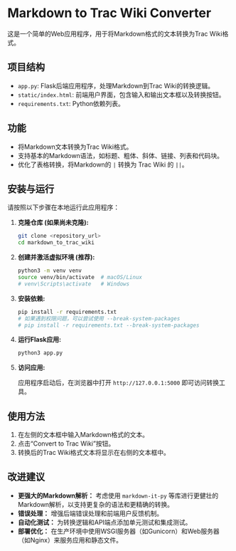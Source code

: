 # Markdown to Trac Wiki Converter

这是一个简单的Web应用程序，用于将Markdown格式的文本转换为Trac Wiki格式。

## 项目结构

- `app.py`: Flask后端应用程序，处理Markdown到Trac Wiki的转换逻辑。
- `static/index.html`: 前端用户界面，包含输入和输出文本框以及转换按钮。
- `requirements.txt`: Python依赖列表。

## 功能

- 将Markdown文本转换为Trac Wiki格式。
- 支持基本的Markdown语法，如标题、粗体、斜体、链接、列表和代码块。
- 优化了表格转换，将Markdown的 `|` 转换为 Trac Wiki 的 `||`。

## 安装与运行

请按照以下步骤在本地运行此应用程序：

1.  **克隆仓库 (如果尚未克隆):**

    ```bash
    git clone <repository_url>
    cd markdown_to_trac_wiki
    ```

2.  **创建并激活虚拟环境 (推荐):**

    ```bash
    python3 -m venv venv
    source venv/bin/activate  # macOS/Linux
    # venv\Scripts\activate   # Windows
    ```

3.  **安装依赖:**

    ```bash
    pip install -r requirements.txt
    # 如果遇到权限问题，可以尝试使用 --break-system-packages
    # pip install -r requirements.txt --break-system-packages
    ```

4.  **运行Flask应用:**

    ```bash
    python3 app.py
    ```

5.  **访问应用:**

    应用程序启动后，在浏览器中打开 `http://127.0.0.1:5000` 即可访问转换工具。

## 使用方法

1.  在左侧的文本框中输入Markdown格式的文本。
2.  点击“Convert to Trac Wiki”按钮。
3.  转换后的Trac Wiki格式文本将显示在右侧的文本框中。

## 改进建议

-   **更强大的Markdown解析：** 考虑使用 `markdown-it-py` 等库进行更健壮的Markdown解析，以支持更复杂的语法和更精确的转换。
-   **错误处理：** 增强后端错误处理和前端用户反馈机制。
-   **自动化测试：** 为转换逻辑和API端点添加单元测试和集成测试。
-   **部署优化：** 在生产环境中使用WSGI服务器（如Gunicorn）和Web服务器（如Nginx）来服务应用和静态文件。
